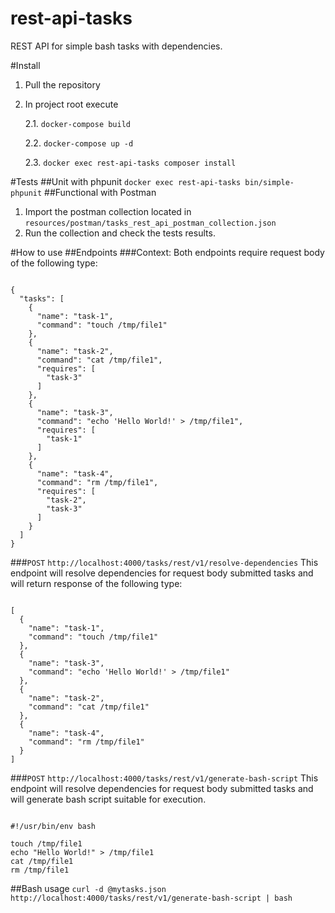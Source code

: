 # rest-api-tasks
REST API for simple bash tasks with dependencies.

#Install
1. Pull the repository
2. In project root execute
   
    2.1. `docker-compose build`
   
    2.2. `docker-compose up -d`

    2.3. `docker exec rest-api-tasks composer install`

#Tests
##Unit with phpunit
`docker exec rest-api-tasks bin/simple-phpunit`
##Functional with Postman
1. Import the postman collection located in `resources/postman/tasks_rest_api_postman_collection.json`
2. Run the collection and check the tests results.

#How to use
##Endpoints
###Context:
Both endpoints require request body of the following type:
<pre><code>
{
  "tasks": [
    {
      "name": "task-1",
      "command": "touch /tmp/file1"
    },
    {
      "name": "task-2",
      "command": "cat /tmp/file1",
      "requires": [
        "task-3"
      ]
    },
    {
      "name": "task-3",
      "command": "echo 'Hello World!' > /tmp/file1",
      "requires": [
        "task-1"
      ]
    },
    {
      "name": "task-4",
      "command": "rm /tmp/file1",
      "requires": [
        "task-2",
        "task-3"
      ]
    }
  ]
}
</code></pre>


###`POST` `http://localhost:4000/tasks/rest/v1/resolve-dependencies`
This endpoint will resolve dependencies for request body submitted tasks 
and will return response of the following type:
<pre><code>
[
  {
    "name": "task-1",
    "command": "touch /tmp/file1"
  },
  {
    "name": "task-3",
    "command": "echo 'Hello World!' > /tmp/file1"
  },
  {
    "name": "task-2",
    "command": "cat /tmp/file1"
  },
  {
    "name": "task-4",
    "command": "rm /tmp/file1"
  }
]
</code></pre>


###`POST` `http://localhost:4000/tasks/rest/v1/generate-bash-script`
This endpoint will resolve dependencies for request body submitted tasks
and will generate bash script suitable for execution.
<pre><code>
#!/usr/bin/env bash

touch /tmp/file1
echo "Hello World!" > /tmp/file1
cat /tmp/file1
rm /tmp/file1
</code></pre>

##Bash usage
`curl -d @mytasks.json http://localhost:4000/tasks/rest/v1/generate-bash-script | bash`

